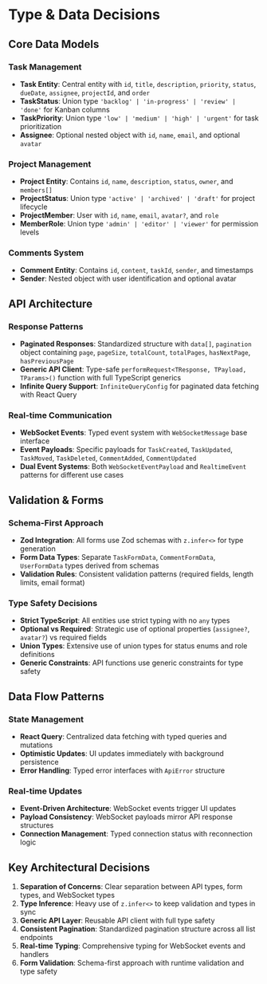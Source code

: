 # Type & Data Decisions

## Core Data Models

### Task Management
- **Task Entity**: Central entity with `id`, `title`, `description`, `priority`, `status`, `dueDate`, `assignee`, `projectId`, and `order`
- **TaskStatus**: Union type `'backlog' | 'in-progress' | 'review' | 'done'` for Kanban columns
- **TaskPriority**: Union type `'low' | 'medium' | 'high' | 'urgent'` for task prioritization
- **Assignee**: Optional nested object with `id`, `name`, `email`, and optional `avatar`

### Project Management
- **Project Entity**: Contains `id`, `name`, `description`, `status`, `owner`, and `members[]`
- **ProjectStatus**: Union type `'active' | 'archived' | 'draft'` for project lifecycle
- **ProjectMember**: User with `id`, `name`, `email`, `avatar?`, and `role`
- **MemberRole**: Union type `'admin' | 'editor' | 'viewer'` for permission levels

### Comments System
- **Comment Entity**: Contains `id`, `content`, `taskId`, `sender`, and timestamps
- **Sender**: Nested object with user identification and optional avatar

## API Architecture

### Response Patterns
- **Paginated Responses**: Standardized structure with `data[]`, `pagination` object containing `page`, `pageSize`, `totalCount`, `totalPages`, `hasNextPage`, `hasPreviousPage`
- **Generic API Client**: Type-safe `performRequest<TResponse, TPayload, TParams>()` function with full TypeScript generics
- **Infinite Query Support**: `InfiniteQueryConfig` for paginated data fetching with React Query

### Real-time Communication
- **WebSocket Events**: Typed event system with `WebSocketMessage` base interface
- **Event Payloads**: Specific payloads for `TaskCreated`, `TaskUpdated`, `TaskMoved`, `TaskDeleted`, `CommentAdded`, `CommentUpdated`
- **Dual Event Systems**: Both `WebSocketEventPayload` and `RealtimeEvent` patterns for different use cases

## Validation & Forms

### Schema-First Approach
- **Zod Integration**: All forms use Zod schemas with `z.infer<>` for type generation
- **Form Data Types**: Separate `TaskFormData`, `CommentFormData`, `UserFormData` types derived from schemas
- **Validation Rules**: Consistent validation patterns (required fields, length limits, email format)

### Type Safety Decisions
- **Strict TypeScript**: All entities use strict typing with no `any` types
- **Optional vs Required**: Strategic use of optional properties (`assignee?`, `avatar?`) vs required fields
- **Union Types**: Extensive use of union types for status enums and role definitions
- **Generic Constraints**: API functions use generic constraints for type safety

## Data Flow Patterns

### State Management
- **React Query**: Centralized data fetching with typed queries and mutations
- **Optimistic Updates**: UI updates immediately with background persistence
- **Error Handling**: Typed error interfaces with `ApiError` structure

### Real-time Updates
- **Event-Driven Architecture**: WebSocket events trigger UI updates
- **Payload Consistency**: WebSocket payloads mirror API response structures
- **Connection Management**: Typed connection status with reconnection logic

## Key Architectural Decisions

1. **Separation of Concerns**: Clear separation between API types, form types, and WebSocket types
2. **Type Inference**: Heavy use of `z.infer<>` to keep validation and types in sync
3. **Generic API Layer**: Reusable API client with full type safety
4. **Consistent Pagination**: Standardized pagination structure across all list endpoints
5. **Real-time Typing**: Comprehensive typing for WebSocket events and handlers
6. **Form Validation**: Schema-first approach with runtime validation and type safety
